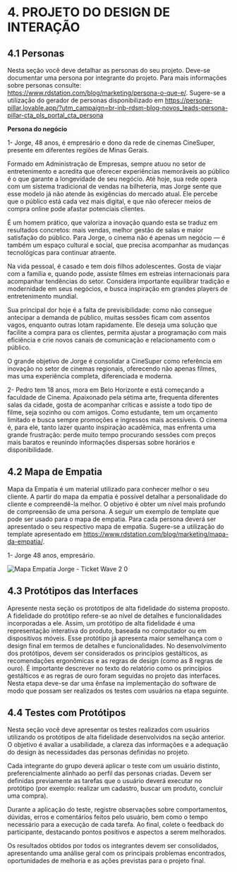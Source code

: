 # 4. PROJETO DO DESIGN DE INTERAÇÃO

## 4.1 Personas
Nesta seção você deve detalhar as personas do seu projeto. Deve-se documentar uma persona por integrante do projeto. Para mais informações sobre personas consulte: https://www.rdstation.com/blog/marketing/persona-o-que-e/. Sugere-se a utilização do gerador de personas disponibilizado em https://persona-pillar.lovable.app/?utm_campaign=br-inb-rdsm-blog-novos_leads-persona-pillar-cta_pls_portal_cta_persona

**Persona do negócio**

1- Jorge, 48 anos, é empresário e dono da rede de cinemas CineSuper, presente em diferentes regiões de Minas Gerais.

Formado em Administração de Empresas, sempre atuou no setor de entretenimento e acredita que oferecer experiências memoráveis ao público é o que garante a longevidade de seu negócio. Até hoje, sua rede opera com um sistema tradicional de vendas na bilheteria, mas Jorge sente que esse modelo já não atende às exigências do mercado atual. Ele percebe que o público está cada vez mais digital, e que não oferecer meios de compra online pode afastar potenciais clientes.

É um homem prático, que valoriza a inovação quando esta se traduz em resultados concretos: mais vendas, melhor gestão de salas e maior satisfação do público. Para Jorge, o cinema não é apenas um negócio — é também um espaço cultural e social, que precisa acompanhar as mudanças tecnológicas para continuar atraente.

Na vida pessoal, é casado e tem dois filhos adolescentes. Gosta de viajar com a família e, quando pode, assiste filmes em estreias internacionais para acompanhar tendências do setor. Considera importante equilibrar tradição e modernidade em seus negócios, e busca inspiração em grandes players de entretenimento mundial.

Sua principal dor hoje é a falta de previsibilidade: como não consegue antecipar a demanda de público, muitas sessões ficam com assentos vagos, enquanto outras lotam rapidamente. Ele deseja uma solução que facilite a compra para os clientes, permita ajustar a programação com mais eficiência e crie novos canais de comunicação e relacionamento com o público.

O grande objetivo de Jorge é consolidar a CineSuper como referência em inovação no setor de cinemas regionais, oferecendo não apenas filmes, mas uma experiência completa, diferenciada e moderna.

2- Pedro tem 18 anos, mora em Belo Horizonte e está começando a faculdade de Cinema. Apaixonado pela sétima arte, frequenta diferentes salas da cidade, gosta de acompanhar críticas e assiste a todo tipo de filme, seja sozinho ou com amigos. Como estudante, tem um orçamento limitado e busca sempre promoções e ingressos mais acessíveis. O cinema é, para ele, tanto lazer quanto inspiração acadêmica, mas enfrenta uma grande frustração: perde muito tempo procurando sessões com preços mais baratos e reunindo informações dispersas sobre horários e disponibilidade.

## 4.2 Mapa de Empatia
Mapa da Empatia é um material utilizado para conhecer melhor o seu cliente. A partir do mapa da empatia é possível detalhar a personalidade do cliente e compreendê-la melhor. O objetivo é obter um nível mais profundo de compreensão de uma persona. A seguir um exemplo de template que pode ser usado para o mapa de empatia. Para cada persona deverá ser apresentado o seu respectivo mapa de empatia. Sugere-se a utilização do template apresentado em https://www.rdstation.com/blog/marketing/mapa-da-empatia/.

1- Jorge 48 anos, empresário.

![Mapa Empatia Jorge - Ticket Wave 2 0](https://github.com/user-attachments/assets/7beba984-99f0-4864-b715-e346b2990801)



## 4.3 Protótipos das Interfaces
Apresente nesta seção os protótipos de alta fidelidade do sistema proposto. A fidelidade do protótipo refere-se ao nível de detalhes e funcionalidades incorporadas a ele. Assim, um protótipo de alta fidelidade é uma representação interativa do produto, baseada no computador ou em dispositivos móveis. Esse protótipo já apresenta maior semelhança com o design final em termos de detalhes e funcionalidades. No desenvolvimento dos protótipos, devem ser considerados os princípios gestálticos, as recomendações ergonômicas e as regras de design (como as 8 regras de ouro). É importante descrever no texto do relatório como os princípios gestálticos e as regras de ouro foram seguidas no projeto das interfaces. Nesta etapa deve-se dar uma ênfase na implementação do software de modo que possam ser realizados os testes com usuários na etapa seguinte.

## 4.4 Testes com Protótipos
Nesta seção você deve apresentar os testes realizados com usuários utilizando os protótipos de alta fidelidade desenvolvidos na seção anterior. O objetivo é avaliar a usabilidade, a clareza das informações e a adequação do design às necessidades das personas definidas no projeto.

Cada integrante do grupo deverá aplicar o teste com um usuário distinto, preferencialmente alinhado ao perfil das personas criadas. Devem ser definidas previamente as tarefas que o usuário deverá executar no protótipo (por exemplo: realizar um cadastro, buscar um produto, concluir uma compra).

Durante a aplicação do teste, registre observações sobre comportamentos, dúvidas, erros e comentários feitos pelo usuário, bem como o tempo necessário para a execução de cada tarefa. Ao final, colete o feedback do participante, destacando pontos positivos e aspectos a serem melhorados.

Os resultados obtidos por todos os integrantes devem ser consolidados, apresentando uma análise geral com os principais problemas encontrados, oportunidades de melhoria e as ações previstas para o projeto final. 
